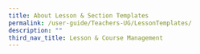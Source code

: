 ```yaml
---
title: About Lesson & Section Templates
permalink: /user-guide/Teachers-UG/LessonTemplates/
description: ""
third_nav_title: Lesson & Course Management
---
```


